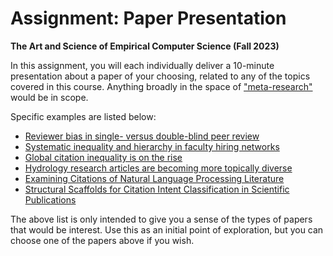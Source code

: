 # Assignment: Paper Presentation

**The Art and Science of Empirical Computer Science (Fall 2023)**

In this assignment, you will each individually deliver a 10-minute presentation about a paper of your choosing, related to any of the topics covered in this course.
Anything broadly in the space of ["meta-research"](https://journals.plos.org/plosbiology/article?id=10.1371/journal.pbio.2005468) would be in scope.

Specific examples are listed below:

+ [Reviewer bias in single- versus double-blind peer review](https://www.pnas.org/doi/10.1073/pnas.1707323114)
+ [Systematic inequality and hierarchy in faculty hiring networks](https://www.science.org/doi/10.1126/sciadv.1400005)
+ [Global citation inequality is on the rise](https://www.pnas.org/doi/abs/10.1073/pnas.2012208118)
+ [Hydrology research articles are becoming more topically diverse](https://www.sciencedirect.com/science/article/pii/S0022169422011210)
+ [Examining Citations of Natural Language Processing Literature](https://aclanthology.org/2020.acl-main.464/)
+ [Structural Scaffolds for Citation Intent Classification in Scientific Publications](https://aclanthology.org/N19-1361/)

The above list is only intended to give you a sense of the types of papers that would be interest.
Use this as an initial point of exploration, but you can choose one of the papers above if you wish.
